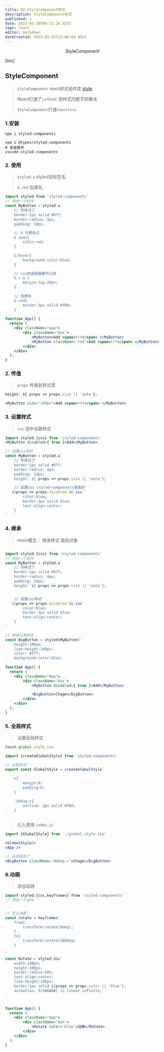 ```yaml
---
title: 02.StyleComponent样式
description: StyleComponent样式
published: 1
date: 2023-05-29T04:15:24.925Z
tags: react
editor: markdown
dateCreated: 2023-05-03T13:00:04.941Z
---
```


<center>StyleComponent</center>



[toc]





## StyleComponent

> `StyleComponent` react样式组件库 [style](https://styled-components.com/)
>
> React打通了`js+html` 但样式问题不好解决
>
> `StyleComponent`打通`react+css`





### 1.安装

```shell
npm i styled-components

npm i @types/styled-components
# 安装插件
vscode-styled-components
```





### 2. 使用

> `styled.a` styled加标签名
>
> `&.red` 加类名

```jsx
import styled from 'styled-components'
// 添加一个组件
const MyButton = styled.a`
    // 写样式了
    border:1px solid #0ff;
    border-radius: 4px;
    padding: 14px;

    // & 代表自己
    & span{
        color:red;
    }

    &:hover{
        background-color:blue;
    }

    // css的选择器都可以用
    & + & {
        margin-top:20px;
    }

    // 加类名
    &.red{
        border:3px solid #f00;
    }
`
function App() {
  return (
    <div className="App">
        <div className='box'>
            <MyButton>Add <span>!!!</span> </MyButton>
            <MyButton className='red'>Add <span>!!!</span> </MyButton>
        </div>
    </div>
  );
}
```



### 2. 传值

> `props` 传值到样式里

```jsx
height: ${ props => props.size || 'auto'};

<MyButton size="100px">Add <span>!!!</span> </MyButton>
```



### 3. 设置样式

> `css` 选中设置样式

```jsx
import styled,{css} from 'styled-components'
<MyButton disabled={ true }>Add</MyButton>

// 设置css样式
const MyButton = styled.a`
    // 写样式了
    border:1px solid #0ff;
    border-radius: 4px;
    padding: 14px;
    height: ${ props => props.size || 'auto'};

    // 设置css styled-components里面的
   ${props => props.disabled && css`
        color:blue;
        border:1px solid blue;
        text-align:center;
   `}
`
```



### 4. 继承

> mixin概念： 继承样式 面向对象

```jsx

import styled,{css} from 'styled-components'
// 添加一个组件
const MyButton = styled.a`
    // 写样式了
    border:1px solid #0ff;
    border-radius: 4px;
    padding: 14px;
    height: ${ props => props.size || 'auto'};


    // 设置css样式
   ${props => props.disabled && css`
        color:blue;
        border:1px solid blue;
        text-align:center;
   `}
`

// 继承父类样式
const BigButton = styled(MyButton)`
    height:100px;
    line-height:100px;
    color: #fff;
    background-color:blue;
`
function App() {
  return (
    <div className="App">
        <div className='box'>
            <MyButton disabled={ true }>Add</MyButton>

            <BigButton>Chage</BigButton>
        </div>
    </div>
  );
}
```



### 5. 全局样式

> 设置全局样式

```jsx
touch global.style.tsx

import {createGlobalStyle} from 'styled-components'

// 全局样式
export const GlobalStyle = createGlobalStyle`
    
    ×{
        margin:0;
        padding:0;
    }

    .debug-r{
        outline: 2px solid #f00;
    }
`
```

> 引入使用 `index.js`

```jsx
import {GlobalStyle} from './global.style.tsx'

<GlobalStyle/>
<App />

// 全局使用了
<BigButton className='debug-r'>Chage</BigButton>
```



### 6.动画

> 添加动效

```jsx
import styled,{css,keyframes} from 'styled-components'
// 添加一个组件


// 定义动画
const rotate = keyframes`
    from{
        transform:rotate(0deg);
    }
    to{
        transform:rotate(360deg)
    }

`
const Rotate = styled.div`
    width:100px;
    height:100px;
    border-radius:50%;
    text-align:center;
    line-height:100px;
    border:1px solid ${props => props.color || 'blue'};
    animation: ${rotate} 1s linear infinite;

`

function App() {
  return (
    <div className="App">
        <div className='box'>
            <Rotate color='blue'>动画</Rotate>
        </div>
    </div>
  );
}
```

